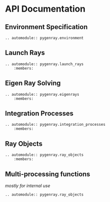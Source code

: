 # API Documentation

## Environment Specification
```{eval-rst}
.. automodule:: pygenray.environment
```

## Launch Rays
```{eval-rst}
.. automodule:: pygenray.launch_rays
    :members:
```

## Eigen Ray Solving
```{eval-rst}
.. automodule:: pygenray.eigenrays
    :members:
```

## Integration Processes
```{eval-rst}
.. automodule:: pygenray.integration_processes
    :members:
```

## Ray Objects
```{eval-rst}
.. automodule:: pygenray.ray_objects
    :members:
```

## Multi-processing functions
*mostly for internal use*
```{eval-rst}
.. automodule:: pygenray.ray_objects